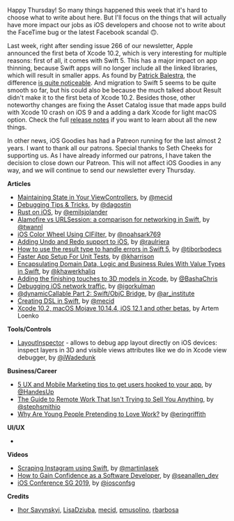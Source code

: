 Happy Thursday! So many things happened this week that it's hard to choose what to write about here. But I'll focus on the things that will actually have more impact our jobs as iOS developers and choose not to write about the FaceTime bug or the latest Facebook scandal 🙃. 

Last week, right after sending issue 266 of our newsletter, Apple announced the first beta of Xcode 10.2, which is very interesting for multiple reasons: first of all, it comes with Swift 5. This has a major impact on app thinning, because Swift apps will no longer include all the linked libraries, which will result in smaller apps. As found by [Patrick Balestra](https://twitter.com/BalestraPatrick), the difference [is quite noticeable](https://twitter.com/BalestraPatrick/status/1088565310691647489). And migration to Swift 5 seems to be quite smooth so far, but his could also be because the much talked about Result didn't make it to the first beta of Xcode 10.2. Besides those, other noteworthy changes are fixing the Asset Catalog issue that made apps build with Xcode 10 crash on iOS 9 and a adding a dark Xcode for light macOS option. Check the full [release notes](https://developer.apple.com/documentation/xcode_release_notes/xcode_10_2_beta_release_notes) if you want to learn about all the new things.

In other news, iOS Goodies has had a Patreon running for the last almost 2 years. I want to thank all our patrons. Special thanks to Seth Cheeks for supporting us. As I have already informed our patrons, I have taken the decision to close down our Patreon. This will not affect iOS Goodies in any way, and we will continue to send our newsletter every Thursday.

**Articles**

* [Maintaining State in Your ViewControllers](https://mecid.github.io/2019/01/23/maintaining-state-in-view-controllers/), by [@mecid](https://twitter.com/mecid)
* [Debugging Tips & Tricks](https://agostini.tech/2019/01/27/debugging-tipstricks/), by [@dagostin](https://twitter.com/dagostin)
* [Rust on iOS](https://medium.com/visly/rust-on-ios-39f799b3c1dd), by [@emilsjolander](https://twitter.com/emilsjolander)
* [Alamofire vs URLSession: a comparison for networking in Swift](https://www.avanderlee.com/swift/alamofire-vs-urlsession/), by [@twannl](https://www.twitter.com/twannl)
* [iOS Color Wheel Using CIFilter](https://noahgilmore.com/blog/cifilter-colorwheel/), by [@noahsark769](https://twitter.com/noahsark769)
* [Adding Undo and Redo support to iOS](https://medium.com/@raulriera/undo-and-redo-support-to-ios-apps-4c9d7afea6a2), by [@raulriera](https://twitter.com/raulriera)
* [How to use the result type to handle errors in Swift 5](https://theswiftdev.com/2019/01/28/how-to-use-the-result-type-to-handle-errors-in-swift/), by [@tiborbodecs](https://twitter.com/tiborbodecs)
* [Faster App Setup For Unit Tests](https://useyourloaf.com/blog/faster-app-setup-for-unit-tests/), by [@kharrison](https://twitter.com/kharrison)
* [Encapsulating Domain Data, Logic and Business Rules With Value Types in Swift](https://khawerkhaliq.com/blog/swift-domain-logic-business-rules-value-types/), by [@khawerkhaliq](https://twitter.com/khawerkhaliq)
* [Adding the finishing touches to 3D models in Xcode](https://blog.novoda.com/adding-the-finishing-touches-to-3d-models-in-xcode/), by [@BashaChris](http://twitter.com/BashaChris)
* [Debugging iOS network traffic](https://blog.kulman.sk/debugging-ios-network-traffic/), by [@igorkulman](https://twitter.com/igorkulman)
* [@dynamicCallable Part 2: Swift/ObjC Bridge](http://www.alwaysrightinstitute.com/swift-objc-bridge/), by [@ar_institute](https://twitter.com/ar_institute)
* [Creating DSL in Swift](https://mecid.github.io/2019/01/30/creating-dsl-in-swift/), by [@mecid](https://twitter.com/mecid)
* [Xcode 10.2, macOS Mojave 10.14.4, iOS 12.1 and other betas](https://badootech.badoo.com/xcode-10-2-macos-mojave-10-14-4-ios-12-1-and-other-betas-99ee9bf4f858), by Artem Loenko


**Tools/Controls**

* [LayoutInspector](https://github.com/isavynskyi/LayoutInspector) - allows to debug app layout directly on iOS devices: inspect layers in 3D and visible views attributes like we do in Xcode view debugger, by [@iWadedunk](https://twitter.com/iWadedunk) 

**Business/Career**

* [5 UX and Mobile Marketing tips to get users hooked to your app](https://medium.com/flawless-app-stories/5-ux-and-mobile-marketing-tips-to-get-users-hooked-to-your-app-67956c713037), by [@HandesUp](https://twitter.com/HandesUp)
* [The Guide to Remote Work That Isn't Trying to Sell You Anything](https://blog.stephsmith.io/the-guide-to-remote-work/), by [@stephsmithio](https://twitter.com/stephsmithio)
* [Why Are Young People Pretending to Love Work?](https://www.nytimes.com/2019/01/26/business/against-hustle-culture-rise-and-grind-tgim.html) by [@eringriffith](https://twitter.com/eringriffith)

**UI/UX**

* 

**Videos**

* [Scraping Instagram using Swift](https://www.youtube.com/watch?v=0jTyKu9DGm8), by [@martinlasek](https://twitter.com/martinlasek)
* [How to Gain Confidence as a Software Developer](https://www.youtube.com/watch?v=2pQ04FriBxs), by [@seanallen_dev](https://twitter.com/seanallen_dev)
* [iOS Conference SG 2019](https://www.youtube.com/playlist?list=PLED4k3CZkY9Qjo61LcuG56gwvEW-Bpbzs), by [@iosconfsg](https://twitter.com/iosconfsg)

**Credits**

* [Ihor Savynskyi](https://github.com/isavynskyi), [LisaDziuba](https://github.com/lisadziuba), [mecid](https://github.com/mecid), [pmusolino](https://github.com/pmusolino), [rbarbosa](https://github.com/rbarbosa)

